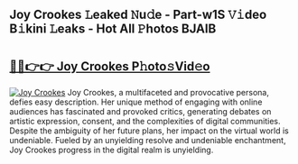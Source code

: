 ## Joy Crookes 𝙻eaked 𝙽u𝚍e - Part-w1S 𝚅𝚒deo B𝚒kini 𝙻eaks - Hot All 𝙿hotos BJAlB

# <h2><a href="http://ld29kp.urlbe.top/?page=Joy+Crookes">🔗🔗👉👉 Joy Crookes P𝚑oto𝚜Vid𝚎o</a></h2>

[![Joy Crookes](https://i.imgur.com/eBuTRDB.gif)](http://ld29kp.urlbe.top/?page=Joy+Crookes)
Joy Crookes, a multifaceted and provocative persona, defies easy description. Her unique method of engaging with online audiences has fascinated and provoked critics, generating debates on artistic expression, consent, and the complexities of digital communities. Despite the ambiguity of her future plans, her impact on the virtual world is undeniable. Fueled by an unyielding resolve and undeniable enchantment, Joy Crookes progress in the digital realm is unyielding.

